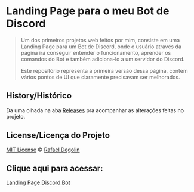 # Landing Page para o meu Bot de Discord

> Um dos primeiros projetos web feitos por mim, consiste em uma Landing Page para um Bot de Discord, onde o usuário através da página irá conseguir entender o funcionamento, aprender os comandos do Bot e também adiciona-lo a um servidor do Discord.
>
> Este repositório representa a primeira versão dessa página, contem vários pontos de UI que claramente precisavam ser melhorados.

## History/Histórico
Da uma olhada na aba [Releases](https://github.com/Rafadegolin/LandingPage---Discord-Bot/releases) pra acompanhar as alterações feitas no projeto.

## License/Licença do Projeto
[MIT License](./LICENSE) © [Rafael Degolin](https://github.com/Rafadegolin)

## Clique aqui para acessar:
[Landing Page Discord Bot](https://rafadegolin.github.io/LandingPage---Discord-Bot/)
